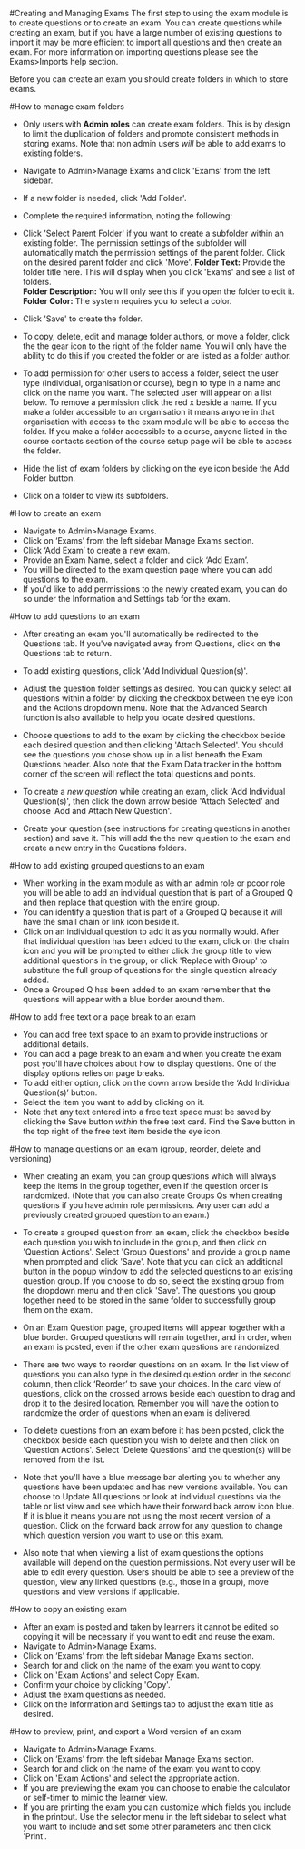 #Creating and Managing Exams
The first step to using the exam module is to create questions or to create an exam.  You can create questions while creating an exam, but if you have a large number of existing questions to import it may be more efficient to import all questions and then create an exam.  For more information on importing questions please see the Exams>Imports help section.

Before you can create an exam you should create folders in which to store exams.

#How to manage exam folders
* Only users with **Admin roles** can create exam folders.  This is by design to limit the duplication of folders and promote consistent methods in storing exams.  Note that non admin users *will* be able to add exams to existing folders.  
* Navigate to Admin>Manage Exams and click 'Exams' from the left sidebar.
* If a new folder is needed, click 'Add Folder'.  
* Complete the required information, noting the following:
* Click 'Select Parent Folder' if you want to create a subfolder within an existing folder.  The permission settings of the subfolder will automatically match the permission settings of the parent folder.  Click on the desired parent folder and click 'Move'.
**Folder Text:** Provide the folder title here.  This will display when you click 'Exams' and see a list of folders.  
**Folder Description:** You will only see this if you open the folder to edit it.  
**Folder Color:** The system requires you to select a color.  
* Click 'Save' to create the folder.

* To copy, delete, edit and manage folder authors, or move a folder, click the the gear icon to the right of the folder name.  You will only have the ability to do this if you created the folder or are listed as a folder author.
* To add permission for other users to access a folder, select the user type (individual, organisation or course), begin to type in a name and click on the name you want.  The selected user will appear on a list below.  To remove a permission click the red x beside a name.  If you make a folder accessible to an organisation it means anyone in that organisation with access to the exam module will be able to access the folder.  If you make a folder accessible to a course, anyone listed in the course contacts section of the course setup page will be able to access the folder.  

* Hide the list of exam folders by clicking on the eye icon beside the Add Folder button.
* Click on a folder to view its subfolders.

#How to create an exam
* Navigate to Admin>Manage Exams.
* Click on ‘Exams’ from the left sidebar Manage Exams section.  
* Click ‘Add Exam’ to create a new exam.
* Provide an Exam Name, select a folder and click ‘Add Exam’.
* You will be directed to the exam question page where you can add questions to the exam.  
* If you'd like to add permissions to the newly created exam, you can do so under the Information and Settings tab for the exam.

#How to add questions to an exam
* After creating an exam you'll automatically be redirected to the Questions tab.  If you've navigated away from Questions, click on the Questions tab to return.
* To add existing questions, click 'Add Individual Question(s)'.
* Adjust the question folder settings as desired. You can quickly select all questions within a folder by clicking the checkbox between the eye icon and the Actions dropdown menu.  Note that the Advanced Search function is also available to help you locate desired questions.
* Choose questions to add to the exam by clicking the checkbox beside each desired question and then clicking 'Attach Selected'. You should see the questions you chose show up in a list beneath the Exam Questions header.  Also note that the Exam Data tracker in the bottom corner of the screen will reflect the total questions and points.

* To create a *new question* while creating an exam, click 'Add Individual Question(s)', then click the down arrow beside 'Attach Selected' and choose 'Add and Attach New Question'.
* Create your question (see instructions for creating questions in another section) and save it. This will add the the new question to the exam and create a new entry in the Questions folders.

#How to add existing grouped questions to an exam  
* When working in the exam module as with an admin role or pcoor role you will be able to add an individual question that is part of a Grouped Q and then replace that question with the entire group.  
* You can identify a question that is part of a Grouped Q because it will have the small chain or link icon beside it.
* Click on an individual question to add it as you normally would.  After that individual question has been added to the exam, click on the chain icon and you will be prompted to either click the group title to view additional questions in the group, or click 'Replace with Group' to substitute the full group of questions for the single question already added.  
* Once a Grouped Q has been added to an exam remember that the questions will appear with a blue border around them.  

#How to add free text or a page break to an exam
* You can add free text space to an exam to provide instructions or additional details.  
* You can add a page break to an exam and when you create the exam post you'll have choices about how to display questions.  One of the display options relies on page breaks.
* To add either option, click on the down arrow beside the ‘Add Individual Question(s)’ button.
* Select the item you want to add by clicking on it.
* Note that any text entered into a free text space must be saved by clicking the Save button *within* the free text card.  Find the Save button in the top right of the free text item beside the eye icon.

#How to manage questions on an exam (group, reorder, delete and versioning)
* When creating an exam, you can group questions which will always keep the items in the group together, even if the question order is randomized. (Note that you can also create Groups Qs when creating questions if you have admin role permissions.  Any user can add a previously created grouped question to an exam.)
* To create a grouped question from an exam, click the checkbox beside each question you wish to include in the group, and then click on 'Question Actions'.  Select 'Group Questions' and provide a group name when prompted and click 'Save'.  Note that you can click an additional button in the popup window to add the selected questions to an existing question group.  If you choose to do so, select the existing group from the dropdown menu and then click 'Save'.  The questions you group together need to be stored in the same folder to successfully group them on the exam.
* On an Exam Question page, grouped items will appear together with a blue border.  Grouped questions will remain together, and in order, when an exam is posted, even if the other exam questions are randomized.

* There are two ways to reorder questions on an exam.  In the list view of questions you can also type in the desired question order in the second column, then click ‘Reorder’ to save your choices.  In the card view of questions, click on the crossed arrows beside each question to drag and drop it to the desired location.  Remember you will have the option to randomize the order of questions when an exam is delivered.

* To delete questions from an exam before it has been posted, click the checkbox beside each question you wish to delete and then click on 'Question Actions'.  Select 'Delete Questions' and the question(s) will be removed from the list.

* Note that you'll have a blue message bar alerting you to whether any questions have been updated and has new versions available.  You can choose to Update All questions or look at individual questions via the table or list view and see which have their forward back arrow icon blue.  If it is blue it means you are not using the most recent version of a question.  Click on the forward back arrow for any question to change which question version you want to use on this exam.

* Also note that when viewing a list of exam questions the options available will depend on the question permissions.  Not every user will be able to edit every question.  Users should be able to see a preview of the question, view any linked questions (e.g., those in a group), move questions and view versions if applicable.

#How to copy an existing exam
* After an exam is posted and taken by learners it cannot be edited so copying it will be necessary if you want to edit and reuse the exam.
* Navigate to Admin>Manage Exams.
* Click on ‘Exams’ from the left sidebar Manage Exams section.  
* Search for and click on the name of the exam you want to copy.
* Click on 'Exam Actions' and select Copy Exam.
* Confirm your choice by clicking 'Copy'.
* Adjust the exam questions as needed.
* Click on the Information and Settings tab to adjust the exam title as desired.  

#How to preview, print, and export a Word version of an exam  
* Navigate to Admin>Manage Exams.
* Click on ‘Exams’ from the left sidebar Manage Exams section.  
* Search for and click on the name of the exam you want to copy.
* Click on 'Exam Actions' and select the appropriate action.
* If you are previewing the exam you can choose to enable the calculator or self-timer to mimic the learner view.
* If you are printing the exam you can customize which fields you include in the printout.  Use the selector menu in the left sidebar to select what you want to include and set some other parameters and then click 'Print'.
